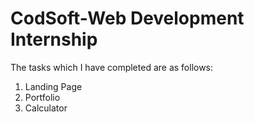 # CodSoft-Web Development Internship
The tasks which I have completed are as follows:
1. Landing Page
2. Portfolio
3. Calculator
